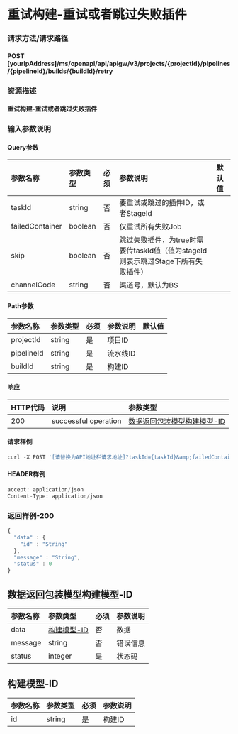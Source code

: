 # 重试构建-重试或者跳过失败插件

### 请求方法/请求路径

#### POST  [yourIpAddress]/ms/openapi/api/apigw/v3/projects/{projectId}/pipelines/{pipelineId}/builds/{buildId}/retry

### 资源描述

#### 重试构建-重试或者跳过失败插件

### 输入参数说明

#### Query参数

| 参数名称 | 参数类型 | 必须 | 参数说明 | 默认值 |
| :--- | :--- | :--- | :--- | :--- |
| taskId | string | 否 | 要重试或跳过的插件ID，或者StageId |  |
| failedContainer | boolean | 否 | 仅重试所有失败Job |  |
| skip | boolean | 否 | 跳过失败插件，为true时需要传taskId值（值为stageId则表示跳过Stage下所有失败插件） |  |
| channelCode | string | 否 | 渠道号，默认为BS |  |

#### Path参数

| 参数名称 | 参数类型 | 必须 | 参数说明 | 默认值 |
| :--- | :--- | :--- | :--- | :--- |
| projectId | string | 是 | 项目ID |  |
| pipelineId | string | 是 | 流水线ID |  |
| buildId | string | 是 | 构建ID |  |

#### 响应

| HTTP代码 | 说明 | 参数类型 |
| :--- | :--- | :--- |
| 200 | successful operation | [数据返回包装模型构建模型-ID]() |

#### 请求样例

```javascript
curl -X POST '[请替换为API地址栏请求地址]?taskId={taskId}&amp;failedContainer={failedContainer}&amp;skip={skip}&amp;channelCode={channelCode}'
```

#### HEADER样例

```javascript
accept: application/json
Content-Type: application/json
```

### 返回样例-200

```javascript
{
  "data" : {
    "id" : "String"
  },
  "message" : "String",
  "status" : 0
}
```

## 数据返回包装模型构建模型-ID

| 参数名称 | 参数类型 | 必须 | 参数说明 |
| :--- | :--- | :--- | :--- |
| data | [构建模型-ID]() | 否 | 数据 |
| message | string | 否 | 错误信息 |
| status | integer | 是 | 状态码 |

## 构建模型-ID

| 参数名称 | 参数类型 | 必须 | 参数说明 |
| :--- | :--- | :--- | :--- |
| id | string | 是 | 构建ID |

